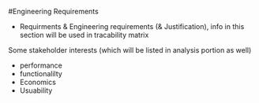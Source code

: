 #Engineering Requirements 

- Requirments & Engineering requirements (& Justification), info in this section will be used in tracability matrix

Some stakeholder interests (which will be listed in analysis portion as well)
- performance
- functionalilty
- Economics
- Usuability

